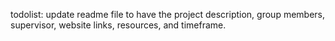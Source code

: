 todolist: update readme file to have the project description, group members, supervisor, website links, resources, and timeframe.